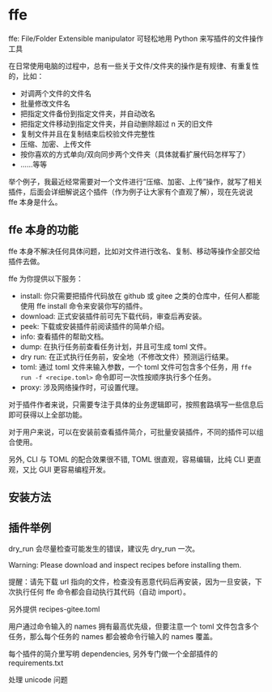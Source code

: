# ffe

ffe: File/Folder Extensible manipulator
可轻松地用 Python 来写插件的文件操作工具

在日常使用电脑的过程中，总有一些关于文件/文件夹的操作是有规律、有重复性的，比如：

- 对调两个文件的文件名
- 批量修改文件名
- 把指定文件备份到指定文件夹，并自动改名
- 把指定文件移动到指定文件夹，并自动删除超过 n 天的旧文件
- 复制文件并且在复制结束后校验文件完整性
- 压缩、加密、上传文件
- 按你喜欢的方式单向/双向同步两个文件夹（具体就看扩展代码怎样写了）
- ……等等

举个例子，我最近经常需要对一个文件进行“压缩、加密、上传”操作，就写了相关插件，后面会详细解说这个插件（作为例子让大家有个直观了解），现在先说说 ffe 本身是什么。


## ffe 本身的功能

ffe 本身不解决任何具体问题，比如对文件进行改名、复制、移动等操作全部交给插件去做。

ffe 为你提供以下服务：

- install: 你只需要把插件代码放在 github 或 gitee 之类的仓库中，任何人都能使用 ffe install 命令来安装你写的插件。
- download: 正式安装插件前可先下载代码，审查后再安装。
- peek: 下载或安装插件前阅读插件的简单介绍。
- info: 查看插件的帮助文档。
- dump: 在执行任务前查看任务计划，并且可生成 toml 文件。
- dry run: 在正式执行任务前，安全地（不修改文件）预测运行结果。
- toml: 通过 toml 文件来输入参数，一个 toml 文件可包含多个任务，用 `ffe run -f <recipe.toml>` 命令即可一次性按顺序执行多个任务。
- proxy: 涉及网络操作时，可设置代理。

对于插件作者来说，只需要专注于具体的业务逻辑即可，按照套路填写一些信息后即可获得以上全部功能。

对于用户来说，可以在安装前查看插件简介，可批量安装插件，不同的插件可以组合使用。

另外, CLI 与 TOML 的配合效果很不错, TOML 很直观，容易编辑，比纯 CLI 更直观，又比 GUI 更容易编程开发。


## 安装方法


## 插件举例




dry_run 会尽量检查可能发生的错误，建议先 dry_run 一次。

Warning: Please download and inspect recipes before installing them.

提醒：请先下载 url 指向的文件，检查没有恶意代码后再安装，因为一旦安装，下次执行任何 ffe 命令都会自动执行其代码（自动 import）。

另外提供 recipes-gitee.toml

用户通过命令输入的 names 拥有最高优先级，但要注意一个 toml 文件包含多个任务，那么每个任务的 names 都会被命令行输入的 names 覆盖。

每个插件的简介里写明 dependencies, 另外专门做一个全部插件的 requirements.txt

处理 unicode 问题
